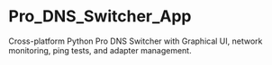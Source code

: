 # Pro_DNS_Switcher_App
Cross-platform Python Pro DNS Switcher with Graphical UI, network monitoring, ping tests, and adapter management.
